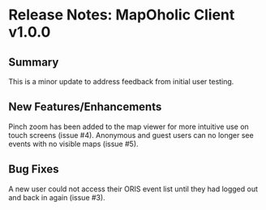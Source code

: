 # Release Notes: MapOholic Client v1.0.0

## Summary

This is a minor update to address feedback from initial user testing.

## New Features/Enhancements

Pinch zoom has been added to the map viewer for more intuitive use on touch screens (issue #4).
Anonymous and guest users can no longer see events with no visible maps (issue #5).

## Bug Fixes

A new user could not access their ORIS event list until they had logged out and back in again (issue #3).

